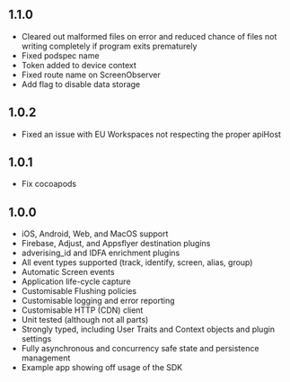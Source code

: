 ## 1.1.0

- Cleared out malformed files on error and reduced chance of files not writing completely if program exits prematurely
- Fixed podspec name
- Token added to device context
- Fixed route name on ScreenObserver
- Add flag to disable data storage

## 1.0.2

- Fixed an issue with EU Workspaces not respecting the proper apiHost

## 1.0.1

- Fix cocoapods

## 1.0.0

- iOS, Android, Web, and MacOS support
- Firebase, Adjust, and Appsflyer destination plugins
- adverising_id and IDFA enrichment plugins
- All event types supported (track, identify, screen, alias, group)
- Automatic Screen events
- Application life-cycle capture
- Customisable Flushing policies
- Customisable logging and error reporting
- Customisable HTTP (CDN) client
- Unit tested (although not all parts)
- Strongly typed, including User Traits and Context objects and plugin settings
- Fully asynchronous and concurrency safe state and persistence management
- Example app showing off usage of the SDK
